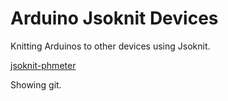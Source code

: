 Arduino Jsoknit Devices
==============

Knitting Arduinos to other devices using Jsoknit.  

[jsoknit-phmeter](jsoknit-phmeter)   

Showing git.


